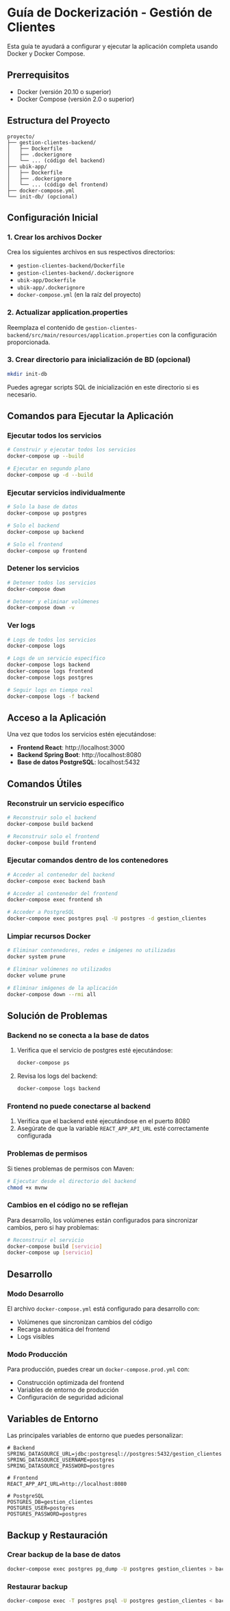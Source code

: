 # Guía de Dockerización - Gestión de Clientes

Esta guía te ayudará a configurar y ejecutar la aplicación completa usando Docker y Docker Compose.

## Prerrequisitos

- Docker (versión 20.10 o superior)
- Docker Compose (versión 2.0 o superior)

## Estructura del Proyecto

```
proyecto/
├── gestion-clientes-backend/
│   ├── Dockerfile
│   ├── .dockerignore
│   └── ... (código del backend)
├── ubik-app/
│   ├── Dockerfile
│   ├── .dockerignore
│   └── ... (código del frontend)
├── docker-compose.yml
└── init-db/ (opcional)
```

## Configuración Inicial

### 1. Crear los archivos Docker

Crea los siguientes archivos en sus respectivos directorios:

- `gestion-clientes-backend/Dockerfile`
- `gestion-clientes-backend/.dockerignore`
- `ubik-app/Dockerfile`
- `ubik-app/.dockerignore`
- `docker-compose.yml` (en la raíz del proyecto)

### 2. Actualizar application.properties

Reemplaza el contenido de `gestion-clientes-backend/src/main/resources/application.properties` con la configuración proporcionada.

### 3. Crear directorio para inicialización de BD (opcional)

```bash
mkdir init-db
```

Puedes agregar scripts SQL de inicialización en este directorio si es necesario.

## Comandos para Ejecutar la Aplicación

### Ejecutar todos los servicios

```bash
# Construir y ejecutar todos los servicios
docker-compose up --build

# Ejecutar en segundo plano
docker-compose up -d --build
```

### Ejecutar servicios individualmente

```bash
# Solo la base de datos
docker-compose up postgres

# Solo el backend
docker-compose up backend

# Solo el frontend
docker-compose up frontend
```

### Detener los servicios

```bash
# Detener todos los servicios
docker-compose down

# Detener y eliminar volúmenes
docker-compose down -v
```

### Ver logs

```bash
# Logs de todos los servicios
docker-compose logs

# Logs de un servicio específico
docker-compose logs backend
docker-compose logs frontend
docker-compose logs postgres

# Seguir logs en tiempo real
docker-compose logs -f backend
```

## Acceso a la Aplicación

Una vez que todos los servicios estén ejecutándose:

- **Frontend React**: http://localhost:3000
- **Backend Spring Boot**: http://localhost:8080
- **Base de datos PostgreSQL**: localhost:5432

## Comandos Útiles

### Reconstruir un servicio específico

```bash
# Reconstruir solo el backend
docker-compose build backend

# Reconstruir solo el frontend
docker-compose build frontend
```

### Ejecutar comandos dentro de los contenedores

```bash
# Acceder al contenedor del backend
docker-compose exec backend bash

# Acceder al contenedor del frontend
docker-compose exec frontend sh

# Acceder a PostgreSQL
docker-compose exec postgres psql -U postgres -d gestion_clientes
```

### Limpiar recursos Docker

```bash
# Eliminar contenedores, redes e imágenes no utilizadas
docker system prune

# Eliminar volúmenes no utilizados
docker volume prune

# Eliminar imágenes de la aplicación
docker-compose down --rmi all
```

## Solución de Problemas

### Backend no se conecta a la base de datos

1. Verifica que el servicio de postgres esté ejecutándose:
   ```bash
   docker-compose ps
   ```

2. Revisa los logs del backend:
   ```bash
   docker-compose logs backend
   ```

### Frontend no puede conectarse al backend

1. Verifica que el backend esté ejecutándose en el puerto 8080
2. Asegúrate de que la variable `REACT_APP_API_URL` esté correctamente configurada

### Problemas de permisos

Si tienes problemas de permisos con Maven:
```bash
# Ejecutar desde el directorio del backend
chmod +x mvnw
```

### Cambios en el código no se reflejan

Para desarrollo, los volúmenes están configurados para sincronizar cambios, pero si hay problemas:

```bash
# Reconstruir el servicio
docker-compose build [servicio]
docker-compose up [servicio]
```

## Desarrollo

### Modo Desarrollo

El archivo `docker-compose.yml` está configurado para desarrollo con:
- Volúmenes que sincronizan cambios del código
- Recarga automática del frontend
- Logs visibles

### Modo Producción

Para producción, puedes crear un `docker-compose.prod.yml` con:
- Construcción optimizada del frontend
- Variables de entorno de producción
- Configuración de seguridad adicional

## Variables de Entorno

Las principales variables de entorno que puedes personalizar:

```env
# Backend
SPRING_DATASOURCE_URL=jdbc:postgresql://postgres:5432/gestion_clientes
SPRING_DATASOURCE_USERNAME=postgres
SPRING_DATASOURCE_PASSWORD=postgres

# Frontend
REACT_APP_API_URL=http://localhost:8080

# PostgreSQL
POSTGRES_DB=gestion_clientes
POSTGRES_USER=postgres
POSTGRES_PASSWORD=postgres
```

## Backup y Restauración

### Crear backup de la base de datos

```bash
docker-compose exec postgres pg_dump -U postgres gestion_clientes > backup.sql
```

### Restaurar backup

```bash
docker-compose exec -T postgres psql -U postgres gestion_clientes < backup.sql
```